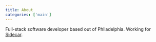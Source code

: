 ```yaml
---
title: About
categories: ['main']
---
```


Full-stack software developer based out of Philadelphia.
Working for [Sidecar](https://twitter.com/getsidecar).
